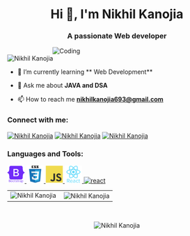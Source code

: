 
<h1 align="center">Hi 👋, I'm Nikhil Kanojia</h1>
<h3 align="center">A passionate Web developer </h3>

<img align="right" alt="Coding" width="400" src="https://cdn.dribbble.com/users/1019864/screenshots/3079099/codeloop.gif">

<p align="left"> <img src="https://komarev.com/ghpvc/?username=404Nix&label=Profile%20views&color=0e75b6&style=flat" alt="Nikhil Kanojia" /> </p>

- 🌱 I’m currently learning ** Web Development**

- 💬 Ask me about **JAVA and  DSA**

- 📫 How to reach me **nikhilkanojia693@gmail.com**

<h3 align="left">Connect with me:</h3>
<p align="left">
<a href="https://www.linkedin.com/in/nikhil-kanojia-2a3238239?utm_source=share&utm_campaign=share_via&utm_content=profile&utm_medium=android_app" target="blank"><img align="center" src="https://raw.githubusercontent.com/rahuldkjain/github-profile-readme-generator/master/src/images/icons/Social/linked-in-alt.svg" alt="Nikhil Kanojia" height="30" width="40" /></a>
<a href=" " target="blank"><img align="center" src="https://raw.githubusercontent.com/rahuldkjain/github-profile-readme-generator/master/src/images/icons/Social/facebook.svg" alt="Nikhil Kanojia" height="30" width="40" /></a>
<a href=" " target="blank"><img align="center" src="https://raw.githubusercontent.com/rahuldkjain/github-profile-readme-generator/master/src/images/icons/Social/instagram.svg" alt="Nikhil Kanojia" height="30" width="40" /></a>
</p>

<h3 align="left">Languages and Tools:</h3>
<p align="left"> <a href="https://getbootstrap.com" target="_blank" rel="noreferrer"> <img src="https://raw.githubusercontent.com/devicons/devicon/master/icons/bootstrap/bootstrap-plain-wordmark.svg" alt="bootstrap" width="40" height="40"/> </a><a href="https://www.w3schools.com/css/" target="_blank" rel="noreferrer"> <img src="https://raw.githubusercontent.com/devicons/devicon/master/icons/css3/css3-original-wordmark.svg" alt="css3" width="40" height="40"/> </a> <a href="https://developer.mozilla.org/en-US/docs/Web/JavaScript" target="_blank" rel="noreferrer"> <img src="https://raw.githubusercontent.com/devicons/devicon/master/icons/javascript/javascript-original.svg" alt="javascript" width="40" height="40"/> </a> <a href="https://reactjs.org/" target="_blank" rel="noreferrer"> <img src="https://raw.githubusercontent.com/devicons/devicon/master/icons/react/react-original-wordmark.svg" alt="react" width="40" height="40"/> </a> <a href="https://reactjs.org/" target="_blank" rel="noreferrer"> <img src="https://www.svgrepo.com/show/184143/java.svg" alt="react" width="40" height="40"/> </a> </p>

<table align="center">
<tr>
<td>&nbsp; <img align="left" src="https://github-readme-stats-sigma-five.vercel.app/api?username=404Nix&show_icons=true&locale=en" alt="Nikhil Kanojia"/>
</td>
<td>
 <img align="center" src="https://github-readme-stats-sigma-five.vercel.app/api/top-langs?username=404Nix&show_icons=true&locale=en&layout=compact" alt="Nikhil Kanojia" />
</td>
</tr>
</table>
<br />
<p align="center">
<img align="center" src="https://github-readme-streak-stats.herokuapp.com/?user=404Nix&" alt="Nikhil Kanojia" />
</p>
